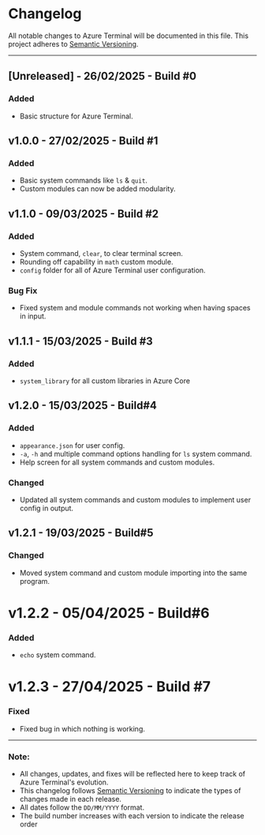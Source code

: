 # Changelog

All notable changes to Azure Terminal will be documented in this file. This project adheres to [Semantic Versioning](https://semver.org/).

---

## [Unreleased] - 26/02/2025 - Build #0
### Added
- Basic structure for Azure Terminal.

## v1.0.0 - 27/02/2025 - Build #1
### Added
- Basic system commands like `ls` & `quit`.
- Custom modules can now be added modularity.

## v1.1.0 - 09/03/2025 - Build #2
### Added
- System command, `clear`, to clear terminal screen.
- Rounding off capability in `math` custom module.
- `config` folder for all of Azure Terminal user configuration.
### Bug Fix
- Fixed system and module commands not working when having spaces in input.

## v1.1.1 - 15/03/2025 - Build #3
### Added
- `system_library` for all custom libraries in Azure Core

## v1.2.0 - 15/03/2025 - Build#4
### Added
- `appearance.json` for user config.
- `-a`, `-h` and multiple command options handling for `ls` system command.
- Help screen for all system commands and custom modules.
### Changed
- Updated all system commands and custom modules to implement user config in output.

## v1.2.1 - 19/03/2025 - Build#5
### Changed
- Moved system command and custom module importing into the same program.

# v1.2.2 - 05/04/2025 - Build#6
### Added
- `echo` system command.

# v1.2.3 - 27/04/2025 - Build #7
### Fixed
- Fixed bug in which nothing is working.

---

### Note:
- All changes, updates, and fixes will be reflected here to keep track of Azure Terminal's evolution.
- This changelog follows [Semantic Versioning](https://semver.org/) to indicate the types of changes made in each release.
- All dates follow the `DD/MM/YYYY` format.
- The build number increases with each version to indicate the release order
